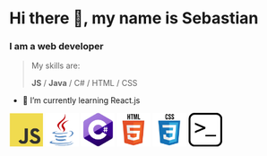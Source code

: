 # Hi there 👋, my name is Sebastian
### I am a web developer

> My skills are:
> 
> **JS** / **Java** / C# / HTML / CSS

- 🌱 I’m currently learning React.js

<div>
    <picture>
        <img alt="Javascript" src="Javascript.png" width="60" title="Javascript" />
    </picture>
    <picture>
        <img alt="Java" src="Java.png" width="60" title="Java" />
    </picture>
    <picture>
        <img alt="Csharp" src="Csharp.png" width="60" title="C#" />
    </picture>
    <picture>
        <source media="(prefers-color-scheme: dark)" srcset="HTML-Dark.png">
        <source media="(prefers-color-scheme: light)" srcset="HTML-Light.png">
        <img alt="HTML" src="HTML-Light.png" width="60" title="HTML" />
    </picture>
    <picture>
        <source media="(prefers-color-scheme: dark)" srcset="CSS-Dark.png">
        <source media="(prefers-color-scheme: light)" srcset="CSS-Light.png">
            <img alt="CSS" src="CSS-Light.png" width="60" title="CSS" />
    </picture>
    <picture>
       <source media="(prefers-color-scheme: dark)" srcset="BASH-Dark.png">
       <source media="(prefers-color-scheme: light)" srcset="BASH-Light.png">
       <img alt="BASH" src="BASH-Light.png" width="60" title="BASH"
    </picture>  
</div>

